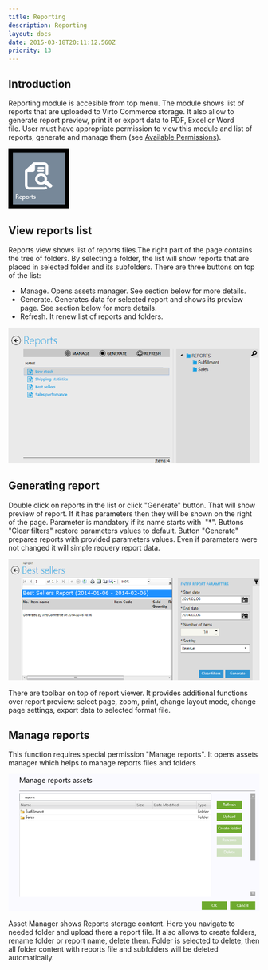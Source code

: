 ```yaml
---
title: Reporting
description: Reporting
layout: docs
date: 2015-03-18T20:11:12.560Z
priority: 13
---
```

## Introduction

Reporting module is accesible from top menu. The module shows list of reports that are uploaded to Virto Commerce storage. It also allow to generate report preview, print it or export data to PDF, Excel or Word file. User must have appropriate permission to view this module and list of reports, generate and manage them (see [Available Permissions](docs/vc113userguide/users-management-roles-and-role-assignment/available-permissions)).

<img src="../../assets/images/docs/report_module_tile.png" />

## View reports list

Reports view shows list of reports files.The right part of the page contains the tree of folders. By selecting a folder, the list will show reports that are placed in selected folder and its subfolders. There are three buttons on top of the list:

* Manage. Opens assets manager. See section below for more details.
* Generate. Generates data for selected report and shows its preview page. See section below for more details.
* Refresh. It renew list of reports and folders.

<img src="../../assets/images/docs/report_list.png" />

## Generating report

Double click on reports in the list or click "Generate" button. That will show preview of report. If it has parameters then they will be shown on the right of the page. Parameter is mandatory if its name starts with  "*". Buttons "Clear filters" restore parameters values to default. Button "Generate" prepares reports with provided parameters values. Even if parameters were not changed it will simple requery report data.

<img src="../../assets/images/docs/report_preview.png" />

There are toolbar on top of report viewer. It provides additional functions over report preview: select page, zoom, print, change layout mode, change page settings, export data to selected format file.

## Manage reports

This function requires special permission "Manage reports". It opens assets manager which helps to manage reports files and folders

<img src="../../assets/images/docs/report_manage.png" />

Asset Manager shows Reports storage content. Here you navigate to needed folder and upload there a report file. It also allows to create folders, rename folder or report name, delete them. Folder is selected to delete, then all folder content with reports file and subfolders will be deleted automatically.